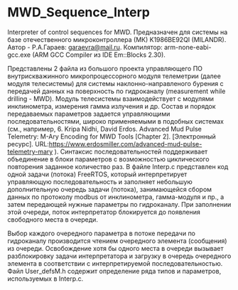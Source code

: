 # MWD_Sequence_Interp

 Interpreter of control sequences for MWD. 
 Предназначен для системы на базе отечественного микроконтроллера (МК) K1986BE92QI (MILANDR). 
 Автор - Р.А.Гараев: garaevra@mail.ru. 
 Компилятор:  arm-none-eabi-gcc.exe (ARM GCC Compiler из IDE Em::Blocks 2.30).
 
Представлены 2 файла из большого проекта управляющего ПО внутрискважинного микропроцессорного модуля телеметрии (далее модуля телесистемы) для системы наклонно-направленого бурения с передачей данных на поверхность по гидроканалу (measurement while drilling - MWD). Модуль телесистемы взаимодействует с модулями инклинометра,  измерения гамма излучения и др. Состав и порядок передаваемых параметров задается управляющими последовательностями, широко применяемыми в подобных системах (см., например, 6.	Kripa Nidhi, David Erdos. Advanced Mud Pulse Telemetry: M-Ary Encoding for MWD Tools [Chapter 2]. [Электронный ресурс]. URL:https://www.erdosmiller.com/advanced-mud-pulse-telemetry-mary ). Синтаксис последовательностей поддерживает объединение в блоки параметров с возможностью циклического повторения заданное количество раз. 
В файле Interp.c представлен код одной задачи (потока) FreeRTOS, который интерпретирует управляющую последовательность и заполняет небольшую дополнительную очередь задачи (потока), занимающейся сбором данных по протоколу modbus от инклинометра, гамма-модуля и пр., а затем передающей нужные параметры по гидроканалу. При заполнении этой очереди, поток интерпретатор блокируется до появления свободного места в очереди. 

Выбор каждого очередного параметра в потоке передачи по гидроканалу производится чтением очередного элемента (сообщения) из очереди. Освобождение хотя бы одного места в очереди вызывает разблокировку задачи интерпретатора и загрузку в очередь очередного элемента в соответствии с интерпретируемой последовательностью. 
Файл User_defsM.h содержит определение ряда типов и параметров, используемых в Interp.c. 
